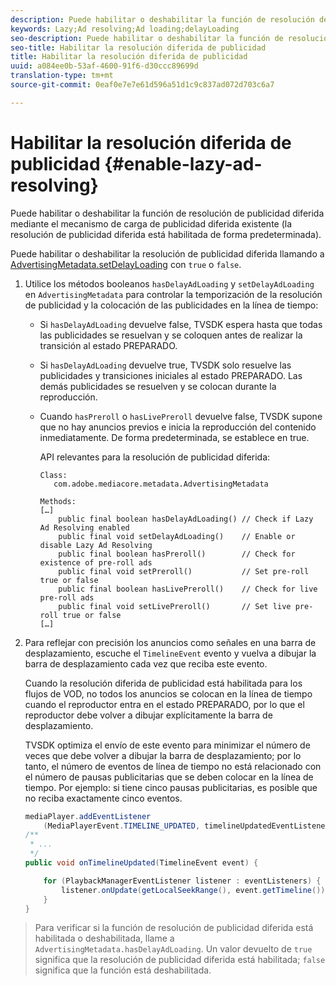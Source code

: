 ```yaml
---
description: Puede habilitar o deshabilitar la función de resolución de publicidad diferida mediante el mecanismo de carga de publicidad diferida existente (la resolución de publicidad diferida está habilitada de forma predeterminada).
keywords: Lazy;Ad resolving;Ad loading;delayLoading
seo-description: Puede habilitar o deshabilitar la función de resolución de publicidad diferida mediante el mecanismo de carga de publicidad diferida existente (la resolución de publicidad diferida está habilitada de forma predeterminada).
seo-title: Habilitar la resolución diferida de publicidad
title: Habilitar la resolución diferida de publicidad
uuid: a084ee0b-53af-4600-91f6-d30ccc89699d
translation-type: tm+mt
source-git-commit: 0eaf0e7e7e61d596a51d1c9c837ad072d703c6a7

---
```



# Habilitar la resolución diferida de publicidad {#enable-lazy-ad-resolving}

Puede habilitar o deshabilitar la función de resolución de publicidad diferida mediante el mecanismo de carga de publicidad diferida existente (la resolución de publicidad diferida está habilitada de forma predeterminada).

Puede habilitar o deshabilitar la resolución de publicidad diferida llamando a [AdvertisingMetadata.setDelayLoading](https://help.adobe.com/en_US/primetime/api/psdk/javadoc_2.4/com/adobe/mediacore/metadata/AdvertisingMetadata.html#setDelayAdLoading-boolean-) con `true` o `false`.

1. Utilice los métodos booleanos `hasDelayAdLoading` y `setDelayAdLoading` en `AdvertisingMetadata` para controlar la temporización de la resolución de publicidad y la colocación de las publicidades en la línea de tiempo:

   * Si `hasDelayAdLoading` devuelve false, TVSDK espera hasta que todas las publicidades se resuelvan y se coloquen antes de realizar la transición al estado PREPARADO.
   * Si `hasDelayAdLoading` devuelve true, TVSDK solo resuelve las publicidades y transiciones iniciales al estado PREPARADO. Las demás publicidades se resuelven y se colocan durante la reproducción.
   * Cuando `hasPreroll` o `hasLivePreroll` devuelve false, TVSDK supone que no hay anuncios previos e inicia la reproducción del contenido inmediatamente. De forma predeterminada, se establece en true.

      API relevantes para la resolución de publicidad diferida:

      ```
      Class: 
         com.adobe.mediacore.metadata.AdvertisingMetadata 
      
      Methods: 
      […] 
          public final boolean hasDelayAdLoading() // Check if Lazy Ad Resolving enabled 
          public final void setDelayAdLoading()    // Enable or disable Lazy Ad Resolving 
          public final boolean hasPreroll()        // Check for existence of pre-roll ads 
          public final void setPreroll()           // Set pre-roll true or false 
          public final boolean hasLivePreroll()    // Check for live pre-roll ads 
          public final void setLivePreroll()       // Set live pre-roll true or false 
      […]
      ```

1. Para reflejar con precisión los anuncios como señales en una barra de desplazamiento, escuche el `TimelineEvent` evento y vuelva a dibujar la barra de desplazamiento cada vez que reciba este evento.

   Cuando la resolución diferida de publicidad está habilitada para los flujos de VOD, no todos los anuncios se colocan en la línea de tiempo cuando el reproductor entra en el estado PREPARADO, por lo que el reproductor debe volver a dibujar explícitamente la barra de desplazamiento.

   TVSDK optimiza el envío de este evento para minimizar el número de veces que debe volver a dibujar la barra de desplazamiento; por lo tanto, el número de eventos de línea de tiempo no está relacionado con el número de pausas publicitarias que se deben colocar en la línea de tiempo. Por ejemplo: si tiene cinco pausas publicitarias, es posible que no reciba exactamente cinco eventos.

   ```java
   mediaPlayer.addEventListener 
       (MediaPlayerEvent.TIMELINE_UPDATED, timelineUpdatedEventListener); 
   /** 
    * ... 
    */ 
   public void onTimelineUpdated(TimelineEvent event) { 
   
       for (PlaybackManagerEventListener listener : eventListeners) { 
           listener.onUpdate(getLocalSeekRange(), event.getTimeline()); 
       } 
   } 
   ```

>Para verificar si la función de resolución de publicidad diferida está habilitada o deshabilitada, llame a `AdvertisingMetadata.hasDelayAdLoading`. Un valor devuelto de `true` significa que la resolución de publicidad diferida está habilitada; `false` significa que la función está deshabilitada.

